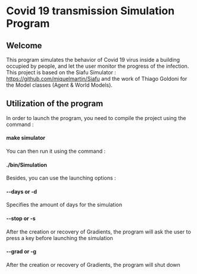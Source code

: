 # Covid 19 transmission Simulation Program

## Welcome 

This program simulates the behavior of Covid 19 virus inside a building occupied by people, and let the user monitor the progress of the infection.
This project is based on the Siafu Simulator : https://github.com/miquelmartin/Siafu and the work of Thiago Goldoni for the Model classes (Agent & World Models).

## Utilization of the program

In order to launch the program, you need to compile the project using the command :

#### make simulator

You can then run it using the command :

#### ./bin/Simulation

Besides, you can use the launching options :

#### --days <number> or -d <number>
Specifies the amount of days for the simulation

#### --stop or -s 
After the creation or recovery of Gradients, the program will ask the user to press a key before launching the simulation 

#### --grad or -g
After the creation or recovery of Gradients, the program will shut down





